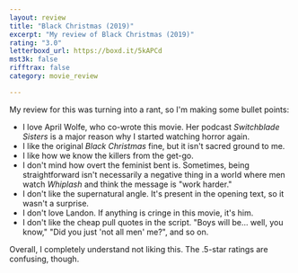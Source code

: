 ```yaml
---
layout: review
title: "Black Christmas (2019)"
excerpt: "My review of Black Christmas (2019)"
rating: "3.0"
letterboxd_url: https://boxd.it/5kAPCd
mst3k: false
rifftrax: false
category: movie_review

---
```


My review for this was turning into a rant, so I'm making some bullet points:

* I love April Wolfe, who co-wrote this movie. Her podcast <i>Switchblade Sisters</i> is a major reason why I started watching horror again.
* I like the original <i>Black Christmas</i> fine, but it isn't sacred ground to me.
* I like how we know the killers from the get-go.
* I don't mind how overt the feminist bent is. Sometimes, being straightforward isn't necessarily a negative thing in a world where men watch <i>Whiplash</i> and think the message is "work harder."
* I don't like the supernatural angle. It's present in the opening text, so it wasn't a surprise.
* I don't love Landon. If anything is cringe in this movie, it's him.
* I don't like the cheap pull quotes in the script. "Boys will be… well, you know," "Did you just 'not all men' me?", and so on.

Overall, I completely understand not liking this. The .5-star ratings are confusing, though.